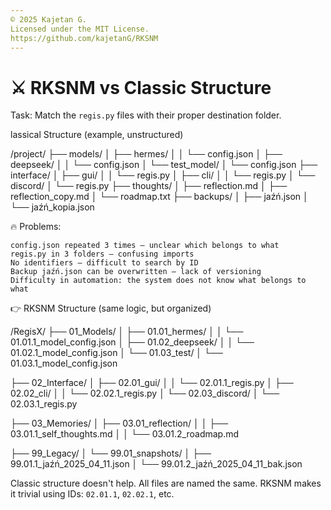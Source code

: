 ```yaml
---
© 2025 Kajetan G.  
Licensed under the MIT License.
https://github.com/kajetanG/RKSNM
---
```




# ⚔️ RKSNM vs Classic Structure

Task: Match the `regis.py` files with their proper destination folder.

lassical Structure (example, unstructured)

/project/
├── models/
│   ├── hermes/
│   │   └── config.json
│   ├── deepseek/
│   │   └── config.json
│   └── test_model/
│       └── config.json
├── interface/
│   ├── gui/
│   │   └── regis.py
│   ├── cli/
│   │   └── regis.py
│   └── discord/
│       └── regis.py
├── thoughts/
│   ├── reflection.md
│   ├── reflection_copy.md
│   └── roadmap.txt
├── backups/
│   ├── jaźń.json
│   └── jaźń_kopia.json

🔥 Problems:

    config.json repeated 3 times – unclear which belongs to what
    regis.py in 3 folders – confusing imports
    No identifiers – difficult to search by ID
    Backup jaźń.json can be overwritten – lack of versioning
    Difficulty in automation: the system does not know what belongs to what

👉 RKSNM Structure (same logic, but organized)

/RegisX/
├── 01_Models/
│   ├── 01.01_hermes/
│   │   └── 01.01.1_model_config.json
│   ├── 01.02_deepseek/
│   │   └── 01.02.1_model_config.json
│   └── 01.03_test/
│       └── 01.03.1_model_config.json

├── 02_Interface/
│   ├── 02.01_gui/
│   │   └── 02.01.1_regis.py
│   ├── 02.02_cli/
│   │   └── 02.02.1_regis.py
│   └── 02.03_discord/
│       └── 02.03.1_regis.py

├── 03_Memories/
│   ├── 03.01_reflection/
│   │   ├── 03.01.1_self_thoughts.md
│   │   └── 03.01.2_roadmap.md

├── 99_Legacy/
│   └── 99.01_snapshots/
│       ├── 99.01.1_jaźń_2025_04_11.json
│       └── 99.01.2_jaźń_2025_04_11_bak.json


Classic structure doesn't help. All files are named the same.
RKSNM makes it trivial using IDs: `02.01.1`, `02.02.1`, etc.



